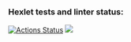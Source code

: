 ### Hexlet tests and linter status:
[![Actions Status](https://github.com/SciLejkeee/java-project-61/workflows/hexlet-check/badge.svg)](https://github.com/SciLejkeee/java-project-61/actions)
<a href="https://codeclimate.com/github/SciLejkeee/java-project-61/maintainability"><img src="https://api.codeclimate.com/v1/badges/5a8943164910db335194/maintainability" /></a>